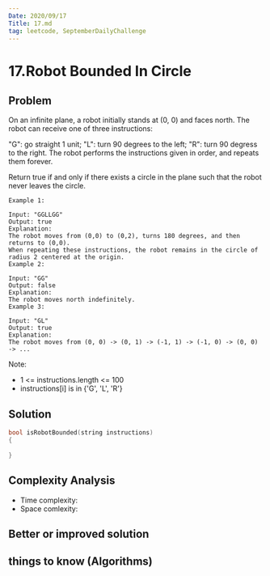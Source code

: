 ```yaml
---
Date: 2020/09/17
Title: 17.md
tag: leetcode, SeptemberDailyChallenge
---
```

# 17.Robot Bounded In Circle

## Problem
On an infinite plane, a robot initially stands at (0, 0) and faces north.  The robot can receive one of three instructions:

"G": go straight 1 unit;
"L": turn 90 degrees to the left;
"R": turn 90 degress to the right.
The robot performs the instructions given in order, and repeats them forever.

Return true if and only if there exists a circle in the plane such that the robot never leaves the circle.

```
Example 1:

Input: "GGLLGG"
Output: true
Explanation: 
The robot moves from (0,0) to (0,2), turns 180 degrees, and then returns to (0,0).
When repeating these instructions, the robot remains in the circle of radius 2 centered at the origin.
Example 2:

Input: "GG"
Output: false
Explanation: 
The robot moves north indefinitely.
Example 3:

Input: "GL"
Output: true
Explanation: 
The robot moves from (0, 0) -> (0, 1) -> (-1, 1) -> (-1, 0) -> (0, 0) -> ...
```

Note:

- 1 <= instructions.length <= 100
- instructions[i] is in {'G', 'L', 'R'}
## Solution
```cpp
bool isRobotBounded(string instructions) 
{
        
}
```
## Complexity Analysis
- Time complexity:
- Space comlexity:
## Better or improved solution

## things to know (Algorithms)